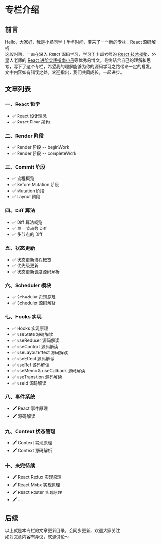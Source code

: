 # 专栏介绍

## 前言

Hello，大家好，我是小丞同学！半年时间，带来了一个新的专栏：React 源码解析<br />这段时间，一直在深入 React 源码学习，学习了卡颂老师的 [React 技术揭秘](https://react.iamkasong.com/)、外星人老师的 [React 进阶实践指南小册](https://juejin.cn/book/6945998773818490884)等优秀的博文。最终结合自己的理解和思考，写下了这个专栏，希望我的理解能够为你的源码学习之路带来一定的启发。<br />文中内容如有错误之处，欢迎指出，我们共同成长，一起进步。

## 文章列表

### 一、React 哲学

- ✅ React 设计理念
- ✅ React Fiber 架构

### 二、Render 阶段

- ✅ Render 阶段 -- beginWork
- ✅ Render 阶段 -- completeWork

### 三、Commit 阶段

- ✅ 流程概览
- ✅ Before Mutation 阶段
- ✅ Mutation 阶段
- ✅ Layout 阶段

### 四、Diff 算法

- ✅ Diff 算法概览
- ✅ 单一节点的 Diff
- ✅ 多节点的 Diff

### 五、状态更新

- ✅ 状态更新流程概览
- ✅ 优先级更新
- ✅ 状态更新调度源码解析

### 六、Scheduler 模块

- ✅ Scheduler 实现原理
- ✅ Scheduler 源码解析

### 七、Hooks 实现

- ✅ Hooks 实现原理
- ✅ useState 源码解读
- ✅ useReducer 源码解读
- ✅ useContext 源码解读
- ✅ useLayoutEffect 源码解读
- ✅ useEffect 源码解读
- ✅ useRef 源码解读
- ✅ useMemo & useCallback 源码解读
- ✅ useTransition 源码解读
- ✅ useId 源码解读

### 八、事件系统

- 🖍 React 事件原理
- 🖍 源码解读

### 九、Context 状态管理

- 🖍 Context 实现原理
- 🖍 Context 源码解析

### 十、未完待续

- 🖍 React Redux 实现原理
- 🖍 React Mobx 实现原理
- 🖍 React Router 实现原理
- 🖍 ....

## 后续

以上就是本专栏的文章更新目录，会同步更新，欢迎大家关注<br />如对文章内容有异议，欢迎讨论～
